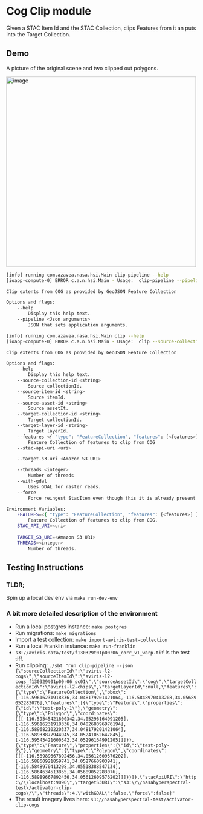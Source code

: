 # Cog Clip module

Given a STAC Item Id and the STAC Collection, clips Features from it an puts into the Target Collection.

## Demo

A picture of the original scene and two clipped out polygons.

<img width="502" alt="image" src="https://user-images.githubusercontent.com/4929546/104251306-6f2eac00-543d-11eb-9ad3-794aae05b7bc.png">

```bash
[info] running com.azavea.nasa.hsi.Main clip-pipeline --help
[ioapp-compute-0] ERROR c.a.n.hsi.Main - Usage:  clip-pipeline --pipeline <Json arguments>

Clip extents from COG as provided by GeoJSON Feature Collection

Options and flags:
    --help
        Display this help text.
    --pipeline <Json arguments>
        JSON that sets application arguments. 

[info] running com.azavea.nasa.hsi.Main clip --help
[ioapp-compute-0] ERROR c.a.n.hsi.Main - Usage:  clip --source-collection-id <string> --source-item-id <string> --source-asset-id <string> --target-collection-id <string> [--target-layer-id <string>] [--features <{ "type": "FeatureCollection", "features": [<features>] }>] [--stac-api-uri <uri>] [--target-s3-uri <Amazon S3 URI>] [--threads <integer>] [--with-gdal] [--force]

Clip extents from COG as provided by GeoJSON Feature Collection

Options and flags:
    --help
        Display this help text.
    --source-collection-id <string>
        Source collectionId.
    --source-item-id <string>
        Source itemId.
    --source-asset-id <string>
        Source assetIt.
    --target-collection-id <string>
        Target collectionId.
    --target-layer-id <string>
        Target layerId.
    --features <{ "type": "FeatureCollection", "features": [<features>] }>
        Feature Collection of features to clip from COG
    --stac-api-uri <uri>

    --target-s3-uri <Amazon S3 URI>

    --threads <integer>
        Number of threads
    --with-gdal
        Uses GDAL for raster reads.
    --force
        Force reingest StacItem even though this it is already present in the catalog.

Environment Variables:
    FEATURES=<{ "type": "FeatureCollection", "features": [<features>] }>
        Feature Collection of features to clip from COG.
    STAC_API_URI=<uri>
    
    TARGET_S3_URI=<Amazon S3 URI>
    THREADS=<integer>
        Number of threads.
```

## Testing Instructions

### TLDR; 
Spin up a local dev env via `make run-dev-env`

### A bit more detailed description of the environment
* Run a local postgres instance: `make postgres`
* Run migrations: `make migrations`
* Import a test collection: `make import-aviris-test-collection`
* Run a local Franklin instance: `make run-franklin`
* `s3://aviris-data/test/f130329t01p00r06_corr_v1_warp.tif` is the test tiff.
* Run clipping: `./sbt "run clip-pipeline --json {\"sourceCollectionId\":\"aviris-l2-cogs\",\"sourceItemId\":\"aviris-l2-cogs_f130329t01p00r06_sc01\",\"sourceAssetId\":\"cog\",\"targetCollectionId\":\"aviris-l2-chips\",\"targetLayerId\":null,\"features\":{\"type\":\"FeatureCollection\",\"bbox\":[-116.59616231918336,34.048179201421064,-116.5848970413208,34.05689052283076],\"features\":[{\"type\":\"Feature\",\"properties\":{\"id\":\"test-poly-1\"},\"geometry\":{\"type\":\"Polygon\",\"coordinates\":[[[-116.59545421600342,34.05296164991205],[-116.59616231918336,34.048268096976194],[-116.58968210220337,34.048179201421064],[-116.58933877944945,34.05241052647845],[-116.59545421600342,34.05296164991205]]]}},{\"type\":\"Feature\",\"properties\":{\"id\":\"test-poly-2\"},\"geometry\":{\"type\":\"Polygon\",\"coordinates\":[[[-116.58989667892456,34.05612609576202],[-116.58860921859741,34.0527660903941],[-116.5848970413208,34.05518388547134],[-116.5864634513855,34.05689052283076],[-116.58989667892456,34.05612609576202]]]}}]},\"stacApiURI\":\"http:\/\/localhost:9090\",\"targetS3URI\":\"s3:\/\/nasahyperspectral-test\/activator-clip-cogs\/\",\"threads\":4,\"withGDAL\":false,\"force\":false}"`
* The result imagery lives here: `s3://nasahyperspectral-test/activator-clip-cogs`